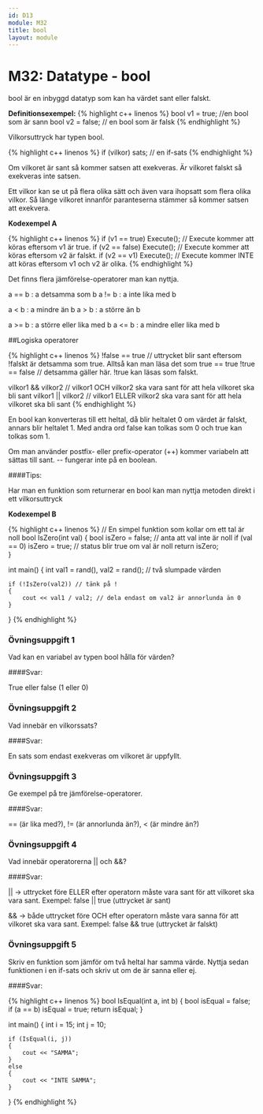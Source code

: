 ```yaml
---
id: D13
module: M32
title: bool
layout: module
---
```

# M32: Datatype - bool

bool är en inbyggd datatyp som kan ha värdet sant eller falskt.

__Definitionsexempel:__
{% highlight c++ linenos %}
bool v1 = true;  //en bool som är sann
bool v2 = false; // en bool som är falsk
{% endhighlight %}

Vilkorsuttryck har typen bool.

{% highlight c++ linenos %}
if (vilkor) sats; // en if-sats
{% endhighlight %}

Om vilkoret är sant så kommer satsen att exekveras.
Är vilkoret falskt så exekveras inte satsen.

Ett vilkor kan se ut på flera olika sätt och även vara ihopsatt som flera olika vilkor.
Så länge vilkoret innanför paranteserna stämmer så kommer satsen att exekvera.

__Kodexempel A__

{% highlight c++ linenos %}
if (v1 == true) Execute(); // Execute kommer att köras eftersom v1 är true.
if (v2 == false) Execute(); // Execute kommer att köras eftersom v2 är falskt.
if (v2 == v1) Execute(); // Execute kommer INTE att köras eftersom v1 och v2 är olika.
{% endhighlight %}

Det finns flera jämförelse-operatorer man kan nyttja.

a == b : a detsamma som b
a != b : a inte lika med b

a < b : a mindre än b
a > b : a större än b

a >= b : a större eller lika med b
a <= b : a mindre eller lika med b

##Logiska operatorer

{% highlight c++ linenos %}
!false == true // uttrycket blir sant eftersom !falskt är detsamma som true. Alltså kan man läsa det som true == true
!true == false // detsamma gäller här. !true kan läsas som falskt.

vilkor1 && vilkor2 // vilkor1 OCH vilkor2 ska vara sant för att hela vilkoret ska bli sant
vilkor1 || vilkor2 // vilkor1 ELLER vilkor2 ska vara sant för att hela vilkoret ska bli sant
{% endhighlight %}

En bool kan konverteras till ett heltal, då blir heltalet 0 om värdet är falskt, annars blir heltalet 1.
Med andra ord false kan tolkas som 0 och true kan tolkas som 1.

Om man använder postfix- eller prefix-operator (++) kommer variabeln att sättas till sant.
-- fungerar inte på en boolean.

####Tips: 

Har man en funktion som returnerar en bool kan man nyttja metoden direkt i ett vilkorsuttryck

__Kodexempel B__

{% highlight c++ linenos %}
// En simpel funktion som kollar om ett tal är noll
bool IsZero(int val)
{
	bool isZero = false; // anta att val inte är noll
	if (val == 0)
		isZero = true; // status blir true om val är noll
	return isZero;		
}

int main()
{
	int val1 = rand(), val2 = rand(); // två slumpade värden
	
	if (!IsZero(val2)) // tänk på !
	{
		cout << val1 / val2; // dela endast om val2 är annorlunda än 0
	}
}
{% endhighlight %}

### Övningsuppgift 1

Vad kan en variabel av typen bool hålla för värden?

####Svar: 

True eller false (1 eller 0)

### Övningsuppgift 2

Vad innebär en vilkorssats?

####Svar: 

En sats som endast exekveras om vilkoret är uppfyllt.

### Övningsuppgift 3

Ge exempel på tre jämförelse-operatorer.

####Svar: 

== (är lika med?), != (är annorlunda än?), < (är mindre än?)

### Övningsuppgift 4

Vad innebär operatorerna &#124;&#124; och &&?

####Svar: 	

&#124;&#124; -> uttrycket före ELLER efter operatorn måste vara sant för att vilkoret ska vara sant.
Exempel: false || true (uttrycket är sant)
		
&& -> både uttrycket före OCH efter operatorn måste vara sanna för att vilkoret ska vara sant.
Exempel: false && true (uttrycket är falskt)
	
### Övningsuppgift 5	

Skriv en funktion som jämför om två heltal har samma värde.
Nyttja sedan funktionen i en if-sats och skriv ut om de är sanna eller ej.
	
####Svar: 	

{% highlight c++ linenos %}	
bool IsEqual(int a, int b)
{
	bool isEqual = false;
	if (a == b)
		isEqual = true;
	return isEqual;
}
			
int main()
{
	int i = 15;
	int j = 10;
				
	if (IsEqual(i, j))
	{
		cout << "SAMMA";
	}
	else
	{
		cout << "INTE SAMMA";
	}
}
{% endhighlight %}